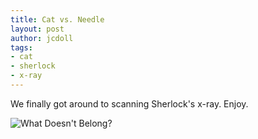 ```yaml
---
title: Cat vs. Needle
layout: post
author: jcdoll
tags:
- cat
- sherlock
- x-ray
---
```


We finally got around to scanning Sherlock's x-ray. Enjoy.

![What Doesn't Belong?](https://lh6.googleusercontent.com/-Eb2JVKhPjGY/TwI7AWqyyDI/AAAAAAAAA9w/HDOomes2Wfo/s400/4381474504_6bfe5a52b4_z.jpg)
